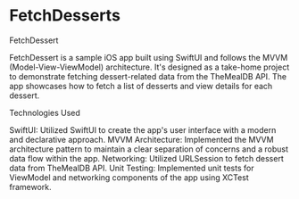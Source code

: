 # FetchDesserts

FetchDessert

FetchDessert is a sample iOS app built using SwiftUI and follows the MVVM (Model-View-ViewModel) architecture. It's designed as a take-home project to demonstrate fetching dessert-related data from the TheMealDB API. The app showcases how to fetch a list of desserts and view details for each dessert.

Technologies Used

SwiftUI: Utilized SwiftUI to create the app's user interface with a modern and declarative approach.
MVVM Architecture: Implemented the MVVM architecture pattern to maintain a clear separation of concerns and a robust data flow within the app.
Networking: Utilized URLSession to fetch dessert data from TheMealDB API.
Unit Testing: Implemented unit tests for ViewModel and networking components of the app using XCTest framework.
